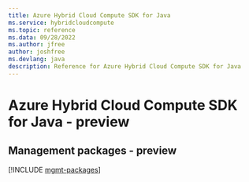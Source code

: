 ```yaml
---
title: Azure Hybrid Cloud Compute SDK for Java
ms.service: hybridcloudcompute
ms.topic: reference
ms.data: 09/28/2022
ms.author: jfree
author: joshfree
ms.devlang: java
description: Reference for Azure Hybrid Cloud Compute SDK for Java
---
```

# Azure Hybrid Cloud Compute SDK for Java - preview

## Management packages - preview
[!INCLUDE [mgmt-packages](hybrid-cloud-compute-mgmt-index.md)]